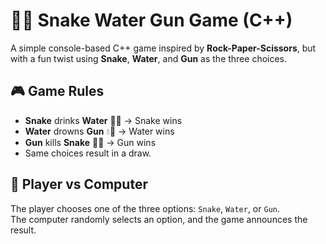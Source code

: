 # 🐍🔫 Snake Water Gun Game (C++)

A simple console-based C++ game inspired by **Rock-Paper-Scissors**, but with a fun twist using **Snake**, **Water**, and **Gun** as the three choices.

## 🎮 Game Rules

- **Snake** drinks **Water** 🐍💧 → Snake wins
- **Water** drowns **Gun** 💧🔫 → Water wins
- **Gun** kills **Snake** 🔫🐍 → Gun wins
- Same choices result in a draw.

## 👤 Player vs Computer

The player chooses one of the three options: `Snake`, `Water`, or `Gun`.  
The computer randomly selects an option, and the game announces the result.




